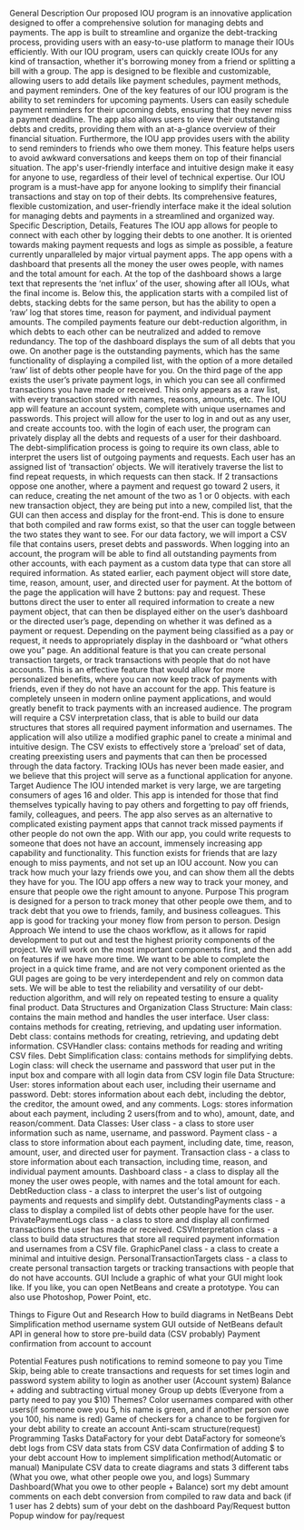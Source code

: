 General Description
	Our proposed IOU program is an innovative application designed to offer a comprehensive solution for managing debts and payments. The app is built to streamline and organize the debt-tracking process, providing users with an easy-to-use platform to manage their IOUs efficiently.
With our IOU program, users can quickly create IOUs for any kind of transaction, whether it's borrowing money from a friend or splitting a bill with a group. The app is designed to be flexible and customizable, allowing users to add details like payment schedules, payment methods, and payment reminders.
One of the key features of our IOU program is the ability to set reminders for upcoming payments. Users can easily schedule payment reminders for their upcoming debts, ensuring that they never miss a payment deadline. The app also allows users to view their outstanding debts and credits, providing them with an at-a-glance overview of their financial situation.
Furthermore, the IOU app provides users with the ability to send reminders to friends who owe them money. This feature helps users to avoid awkward conversations and keeps them on top of their financial situation. The app's user-friendly interface and intuitive design make it easy for anyone to use, regardless of their level of technical expertise.
Our IOU program is a must-have app for anyone looking to simplify their financial transactions and stay on top of their debts. Its comprehensive features, flexible customization, and user-friendly interface make it the ideal solution for managing debts and payments in a streamlined and organized way.
Specific Description, Details, Features
The IOU app allows for people to connect with each other by logging their debts to one another. It is oriented towards making payment requests and logs as simple as possible, a feature currently unparalleled by major virtual payment apps.
The app opens with a dashboard that presents all the money the user owes people, with names and the total amount for each. At the top of the dashboard shows a large text that represents the ‘net influx’ of the user, showing after all IOUs, what the final income is. Below this, the application starts with a compiled list of debts, stacking debts for the same person, but has the ability to open a ‘raw’ log that stores time, reason for payment, and individual payment amounts. The compiled payments feature our debt-reduction algorithm, in which debts to each other can be neutralized and added to remove redundancy. The top of the dashboard displays the sum of all debts that you owe. On another page is the outstanding payments, which has the same functionality of displaying a compiled list, with the option of a more detailed ‘raw’ list of debts other people have for you. On the third page of the app exists the user’s private payment logs, in which you can see all confirmed transactions you have made or received. This only appears as a raw list, with every transaction stored with names, reasons, amounts, etc. The IOU app will feature an account system, complete with unique usernames and passwords. This project will allow for the user to log in and out as any user, and create accounts too. with the login of each user, the program can privately display all the debts and requests of a user for their dashboard.
The debt-simplification process is going to require its own class, able to interpret the users list of outgoing payments and requests. Each user has an assigned list of ‘transaction’ objects. We will iteratively traverse the list to find repeat requests, in which requests can then stack. If 2 transactions oppose one another, where a payment and request go toward 2 users, it can reduce, creating the net amount of the two as 1 or 0 objects. with each new transaction object, they are being put into a new, compiled list, that the GUI can then access and display for the front-end. This is done to ensure that both compiled and raw forms exist, so that the user can toggle between the two states they want to see.
For our data factory, we will import a CSV file that contains users, preset debts and passwords. When logging into an account, the program will be able to find all outstanding payments from other accounts, with each payment as a custom data type that can store all required information. As stated earlier, each payment object will store date, time, reason, amount, user, and directed user for payment.
At the bottom of the page the application will have 2 buttons: pay and request. These buttons direct the user to enter all required information to create a new payment object, that can then be displayed either on the user’s dashboard or the directed user’s page, depending on whether it was defined as a payment or request. Depending on the payment being classified as a pay or request, it needs to appropriately display in the dashboard or “what others owe you” page. An additional feature is that you can create personal transaction targets, or track transactions with people that do not have accounts. This is an effective feature that would allow for more personalized benefits, where you can now keep track of payments with friends, even if they do not have an account for the app. This feature is completely unseen in modern online payment applications, and would greatly benefit to track payments with an increased audience.
The program will require a CSV interpretation class, that is able to build our data structures that stores all required payment information and usernames. The application will also utilize a modified graphic panel to create a minimal and intuitive design. The CSV exists to effectively store a ‘preload’ set of data, creating preexisting users and payments that can then be processed through the data factory. Tracking IOUs has never been made easier, and we believe that this project will serve as a functional application for anyone.
Target Audience
 The IOU intended market is very large, we are targeting consumers of ages 16 and older. This app is intended for those that find themselves typically having to pay others and forgetting to pay off friends, family, colleagues, and peers. The app also serves as an alternative to complicated existing payment apps that cannot track missed payments if other people do not own the app. With our app, you could write requests to someone that does not have an account, immensely increasing app capability and functionality. This function exists for friends that are lazy enough to miss payments, and not set up an IOU account. Now you can track how much your lazy friends owe you, and can show them all the debts they have for you. The IOU app offers a new way to track your money, and ensure that people owe the right amount to anyone.
Purpose
This program is designed for a person to track money that other people owe them, and to track debt that you owe to friends, family, and business colleagues. This app is good for tracking your money flow from person to person.
Design Approach
We intend to use the chaos workflow, as it allows for rapid development to put out and test the highest priority components of the project. We will work on the most important components first, and then add on features if we have more time. We want to be able to complete the project in a quick time frame, and are not very component oriented as the GUI pages are going to be very interdependent and rely on common data sets. We will be able to test the reliability and versatility of our debt-reduction algorithm, and will rely on repeated testing to ensure a quality final product.
Data Structures and Organization
Class Structure:
Main class: contains the main method and handles the user interface.
User class: contains methods for creating, retrieving, and updating user information.
Debt class: contains methods for creating, retrieving, and updating debt information.
CSVHandler class: contains methods for reading and writing CSV files.
Debt Simplification class: contains methods for simplifying debts.
Login class: will check the username and password that user put in the input box and compare with all login data from CSV login file
Data Structure:
User: stores information about each user, including their username and password.
Debt: stores information about each debt, including the debtor, the creditor, the amount owed, and any comments.
Logs: stores information about each payment, including 2 users(from and to who), amount, date, and reason/comment.
Data Classes:
User class - a class to store user information such as name, username, and password.
Payment class - a class to store information about each payment, including date, time, reason, amount, user, and directed user for payment.
Transaction class - a class to store information about each transaction, including time, reason, and individual payment amounts.
Dashboard class - a class to display all the money the user owes people, with names and the total amount for each.
DebtReduction class - a class to interpret the user's list of outgoing payments and requests and simplify debt.
OutstandingPayments class - a class to display a compiled list of debts other people have for the user.
PrivatePaymentLogs class - a class to store and display all confirmed transactions the user has made or received.
CSVInterpretation class - a class to build data structures that store all required payment information and usernames from a CSV file.
GraphicPanel class - a class to create a minimal and intuitive design.
PersonalTransactionTargets class - a class to create personal transaction targets or tracking transactions with people that do not have accounts.
GUI
Include a graphic of what your GUI might look like.  If you like, you can open NetBeans and create a prototype.  You can also use Photoshop, Power Point, etc.

Things to Figure Out and Research
How to build diagrams in NetBeans
Debt Simplification method
username system
GUI outside of NetBeans default
API in general
how to store pre-build data (CSV probably)
Payment confirmation from account to account


Potential Features
push notifications to remind someone to pay you
Time Skip, being able to create transactions and requests for set times
login and password system
ability to login as another user (Account system)
Balance + adding and subtracting virtual money
Group up debts (Everyone from a party need to pay you $10)
Themes?
Color usernames compared with other users(if someone owe you 5, his name is green, and if another person owe you 100, his name is red)
Game of checkers for a chance to be forgiven for your debt
ability to create an account
Anti-scam structure(request)
Programming Tasks
DataFactory for your debt
DataFactory for someone’s debt
logs from CSV data
stats from CSV data
Confirmation of adding $ to your debt account
How to implement simplification method(Automatic or manual)
Manipulate CSV data to create diagrams and stats
3 different tabs (What you owe, what other people owe you, and logs)
Summary Dashboard(What you owe to other people + Balance)
sort my debt amount
comments on each debt
conversion from compiled to raw data and back (if 1 user has 2 debts)
sum of your debt on the dashboard
Pay/Request button 
Popup window for pay/request
